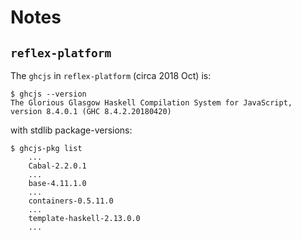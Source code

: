 # Notes

## `reflex-platform`

The `ghcjs` in `reflex-platform` (circa 2018 Oct) is:

```
$ ghcjs --version
The Glorious Glasgow Haskell Compilation System for JavaScript, version 8.4.0.1 (GHC 8.4.2.20180420)
```

with stdlib package-versions:


```
$ ghcjs-pkg list
    ...
    Cabal-2.2.0.1
    ...
    base-4.11.1.0
    ...
    containers-0.5.11.0
    ...
    template-haskell-2.13.0.0
    ...
```

## 

## 

## 

## 

## 

## 

## 

## 

## 

## 

